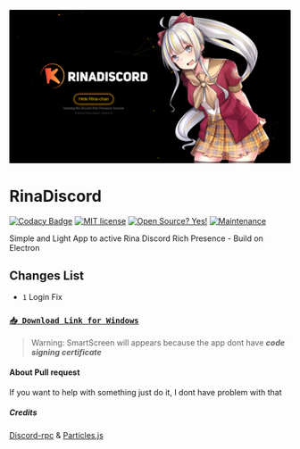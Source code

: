 ![Preview](https://github.com/MonasChinasReales/RinaDiscord/blob/main/src/img/Preview.PNG?raw=true)

# RinaDiscord

[![Codacy Badge](https://api.codacy.com/project/badge/Grade/85893d824b6b4cf6b63ff2879b86bba1)](https://app.codacy.com/gh/MonasChinasReales/RinaDiscord?utm_source=github.com&utm_medium=referral&utm_content=MonasChinasReales/RinaDiscord&utm_campaign=Badge_Grade_Settings) [![MIT license](https://img.shields.io/badge/License-MIT-blue.svg)](https://lbesson.mit-license.org/) [![Open Source? Yes!](https://badgen.net/badge/Open%20Source%20%3F/Yes%21/blue?icon=github)](https://github.com/Naereen/badges/) [![Maintenance](https://img.shields.io/badge/Maintained%3F-yes-green.svg)](https://GitHub.com/Naereen/StrapDown.js/graphs/commit-activity)

Simple and Light App to active Rina Discord Rich Presence - Build on Electron

## **Changes List**

-   `1` Login Fix

### [`📥 Download Link for Windows`](https://cdn.discordapp.com/attachments/836521448826863636/837852511162859550/Rina_Discord.rar)
> Warning: SmartScreen will appears because the app dont have ***code signing certificate***

#### About Pull request
If you want to help with something just do it, I dont have problem with that

##### Credits
[Discord-rpc](https://www.npmjs.com/package/discord-rpc) & [Particles.js](https://www.npmjs.com/package/particles.js)
